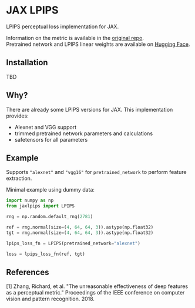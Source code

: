 # JAX LPIPS

LPIPS perceptual loss implementation for JAX.

Information on the metric is available in the [original repo](https://github.com/richzhang/PerceptualSimilarity).\
Pretrained network and LPIPS linear weights are available on [Hugging Face](https://huggingface.co/tux-type/jaxlpips).

## Installation
TBD

## Why?
There are already some LPIPS versions for JAX.
This implementation provides:
- Alexnet and VGG support
- trimmed pretrained network parameters and calculations
- safetensors for all parameters

## Example
Supports `"alexnet"` and `"vgg16"` for `pretrained_network` to perform feature extraction.

Minimal example using dummy data:
```Python
import numpy as np
from jaxlpips import LPIPS

rng = np.random.default_rng(2781)

ref = rng.normal(size=(4, 64, 64, 3)).astype(np.float32)
tgt = rng.normal(size=(4, 64, 64, 3)).astype(np.float32)

lpips_loss_fn = LPIPS(pretrained_network="alexnet")

loss = lpips_loss_fn(ref, tgt)
```


## References
[1] Zhang, Richard, et al. "The unreasonable effectiveness of deep features as a perceptual metric." Proceedings of the IEEE conference on computer vision and pattern recognition. 2018.
